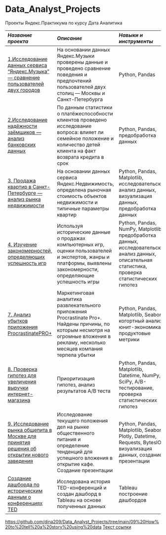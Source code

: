 # Data_Analyst_Projects
Проекты Яндекс.Практикумa  по курсу Дата Аналитика 


| *Название проекта*            | *Описание*                   | *Навыки и инструменты*       |
| :---------------------------  | :--------------------------- | :--------------------------- |
|[1.Исследование данных сервиса “Яндекс.Музыка” — сравнение пользователей двух городов](https://github.com/dina209/Data_Analyst_Projects/tree/main/01%20Basic%20Python "Заголовок ссылки")| На основании данных Яндекс.Музыки проверены данные и проведено сравнение поведения и предпочтений пользователей двух столиц — Москвы и Санкт-Петербурга |Python, Pandas |
|[2.Исследование надёжности заёмщиков — анализ банковских данных](https://github.com/dina209/Data_Analyst_Projects/tree/main/02%20Data%20preprocessing "Заголовок ссылки")|По данным статистики о платёжеспособности клиентов проведено исследование вопроса: влияет ли семейное положение и количество детей клиента на факт возврата кредита в срок|Python,   Pandas, предобработка данных| 
|[3. Продажа квартир в Санкт-Петербурге — анализ рынка недвижимости](https://github.com/dina209/Data_Analyst_Projects/tree/main/03%20Exploratory%20data%20analysis "Заголовок ссылки")| На основании данных сервиса Яндекс.Недвижимость, определена рыночная стоимость объектов недвижимости и типичные параметры квартир | Python,   Pandas,  Matplotlib, исследовательский анализ данных,  визуализация данных, предобработка данных |
| [4. Изучение закономерностей, определяющих успешность игр](https://github.com/dina209/Data_Analyst_Projects/tree/main/04%20Gaming_platforms "Заголовок ссылки")|Используя исторические данные о продажах компьютерных игр, оценки пользователей и экспертов, жанры и платформы, выявлены закономерности, определяющие успешность игры| Python, Pandas, NumPy, Matplotlib, предобработка данных, исследовательский анализ данных, описательная статистика, проверка статистических гипотез |
| [7. Анализ убытков приложения ProcrastinatePRO+ ](https://github.com/dina209/Data_Analyst_Projects/tree/main/07%20Business_indicators_analysis "Заголовок ссылки") |Маркетинговая аналитика развлекательного приложения Procrastinate Pro+. Найдены причины, по которым несмотря на огромные вложения в рекламу, несколько месяцев компания терпела убытки | Python,  Pandas,  Matplotlib, Seaborn, когортный анализ,  юнит-экономика,  продуктовые метрики |
|[8. Проверка гипотез для увеличения выручки интернет-магазина](https://github.com/dina209/Data_Analyst_Projects/tree/main/08%20Data-driven%20business%20decision%20making "Заголовок ссылки")| Приоритизация гипотез, анализ результатов А/В теста | Python, Pandas, Matplotlib, Datetime, NumPy, SciPy, А/В-тестирование, проверка статистических гипотез |
|[9. Исследование рынка общепита в Москве для принятия решения об открытии нового заведения](https://github.com/dina209/Data_Analyst_Projects/tree/main/09%20How%20to%20tell%20a%20story%20using%20data "Заголовок ссылки")| Исследование текущего положения дел на рынке общественного питания и определение тенденций для успешного вложения в открытие кафе. Создание презентации| Python, Pandas, Matplotlib, Seaborn, Plotly, Datetime, Requests, BytesIO, визуализация данных, создание презентации |
| [ Создание дашборда по историческим данным о конференциях TED](https://github.com/dina209/Data_Analyst_Projects/tree/main/Tableau_project "Заголовок ссылки")| Исследована история TED-конференций и создан дашборд в Tableau на основе полученных данных| Tableau построение дашбордов | 





https://github.com/dina209/Data_Analyst_Projects/tree/main/09%20How%20to%20tell%20a%20story%20using%20data
[Текст ссылки](адрес://ссылки.здесь "Заголовок ссылки")

























